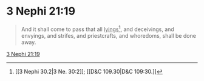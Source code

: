 # 3 Nephi 21:19

> And it shall come to pass that all <u>lyings</u>[^a], and deceivings, and envyings, and strifes, and priestcrafts, and whoredoms, shall be done away.

[3 Nephi 21:19](https://www.churchofjesuschrist.org/study/scriptures/bofm/3-ne/21?lang=eng&id=p19#p19)


[^a]: [[3 Nephi 30.2|3 Ne. 30:2]]; [[D&C 109.30|D&C 109:30.]]
